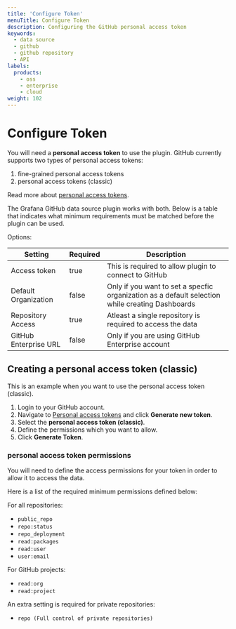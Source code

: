 ```yaml
---
title: 'Configure Token'
menuTitle: Configure Token
description: Configuring the GitHub personal access token
keywords:
  - data source
  - github
  - github repository
  - API
labels:
  products:
    - oss
    - enterprise
    - cloud
weight: 102
---
```


# Configure Token

You will need a **personal access token** to use the plugin. GitHub currently supports two types of personal access tokens:

1. fine-grained personal access tokens
1. personal access tokens (classic)

Read more about [personal access tokens](https://docs.github.com/en/authentication/keeping-your-account-and-data-secure/managing-your-personal-access-tokens).

The Grafana GitHub data source plugin works with both. Below is a table that indicates what minimum requirements must be matched before the plugin can be used.

Options:

| Setting               | Required | Description                                                                                     |
| --------------------- | -------- | ----------------------------------------------------------------------------------------------- |
| Access token          | true     | This is required to allow plugin to connect to GitHub                                           |
| Default Organization  | false    | Only if you want to set a specfic organization as a default selection while creating Dashboards |
| Repository Access     | true     | Atleast a single repository is required to access the data                                      |
| GitHub Enterprise URL | false    | Only if you are using GitHub Enterprise account                                                 |

## Creating a personal access token (classic)

This is an example when you want to use the personal access token (classic).

1. Login to your GitHub account.
1. Navigate to [Personal access tokens](https://github.com/settings/tokens) and click **Generate new token**.
1. Select the **personal access token (classic)**.
1. Define the permissions which you want to allow.
1. Click **Generate Token**.

### personal access token permissions

You will need to define the access permissions for your token in order to allow it to access the data.

Here is a list of the required minimum permissions defined below:

For all repositories:

- `public_repo`
- `repo:status`
- `repo_deployment`
- `read:packages`
- `read:user`
- `user:email`

For GitHub projects:

- `read:org`
- `read:project`

An extra setting is required for private repositories:

- `repo (Full control of private repositories)`
